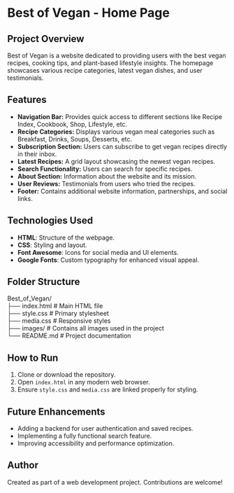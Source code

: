 # Best of Vegan - Home Page

## Project Overview
Best of Vegan is a website dedicated to providing users with the best vegan recipes, cooking tips, and plant-based lifestyle insights. The homepage showcases various recipe categories, latest vegan dishes, and user testimonials.

## Features
- **Navigation Bar:** Provides quick access to different sections like Recipe Index, Cookbook, Shop, Lifestyle, etc.
- **Recipe Categories:** Displays various vegan meal categories such as Breakfast, Drinks, Soups, Desserts, etc.
- **Subscription Section:** Users can subscribe to get vegan recipes directly in their inbox.
- **Latest Recipes:** A grid layout showcasing the newest vegan recipes.
- **Search Functionality:** Users can search for specific recipes.
- **About Section:** Information about the website and its mission.
- **User Reviews:** Testimonials from users who tried the recipes.
- **Footer:** Contains additional website information, partnerships, and social links.

## Technologies Used
- **HTML**: Structure of the webpage.
- **CSS**: Styling and layout.
- **Font Awesome**: Icons for social media and UI elements.
- **Google Fonts**: Custom typography for enhanced visual appeal.

## Folder Structure
Best_of_Vegan/<br>
├── index.html      # Main HTML file<br>
├── style.css       # Primary stylesheet<br>
├── media.css       # Responsive styles<br>
├── images/         # Contains all images used in the project<br>
└── README.md       # Project documentation<br>


## How to Run
1. Clone or download the repository.
2. Open `index.html` in any modern web browser.
3. Ensure `style.css` and `media.css` are linked properly for styling.

## Future Enhancements
- Adding a backend for user authentication and saved recipes.
- Implementing a fully functional search feature.
- Improving accessibility and performance optimization.

## Author
Created as part of a web development project. Contributions are welcome!


